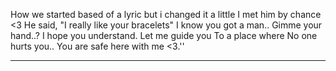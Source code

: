 
How we started based of a lyric but i changed it a little
I met him by chance <3
He said, "I really like your bracelets"
I know you got a man..
Gimme your hand..?
I hope you understand.
Let me guide you
To a place where
No one hurts you..
You are safe here with me <3.''
_ _ _ _ _ _ _ _ _ _ _ _ _ _ _ _ _ _ _ _ _ 



